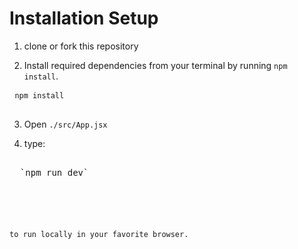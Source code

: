 # Installation Setup

1. clone or fork this repository

2. Install required dependencies from your terminal by running `npm install`.
 <pre>
 <code>npm install</code>
 </pre>

 3. Open `./src/App.jsx` 

 4. type:
 <pre>
  </code>
  `npm run dev`
  <code>
 </pre>
   to run locally in your favorite browser.
